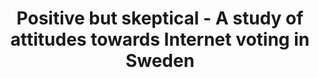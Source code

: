 ---
title: "Positive but skeptical - A study of attitudes towards Internet voting in Sweden"
collection: publications
permalink: /publications/2014-12-Positive-but-skeptical-A-study-of-attitudes-towards-Internet-voting-in-Sweden
venue: 'Proceedings of the International Conference for E-Democracy and Open Government (CeDEM Asia 2014)'
pages: '191-205'
publisher: 'M{\"u}nster: Edition Donau-Universit{\"a}t Krems'
year: '2014'
paperurl: 'http://www.diva-portal.org/smash/get/diva2:811347/FULLTEXT01.pdf'
citation: ' Montathar Faraon,  Georg Stenberg,  <b>Jurlind Budurushi</b>,  Mauri Kaipainen</br> Proceedings of the International Conference for E-Democracy and Open Government (CeDEM Asia 2014)</br>'
---